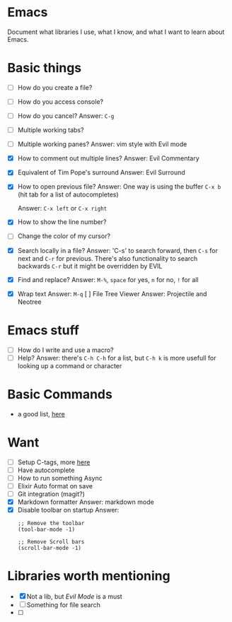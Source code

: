 # Emacs

Document what libraries I use, what I know, and what I want to learn about Emacs.

# Basic things

- [ ] How do you create a file?
- [ ] How do you access console?
- [ ] How do you cancel?
      Answer: `C-g`
- [ ] Multiple working tabs?
- [ ] Multiple working panes?
	Answer: vim style with Evil mode
- [x] How to comment out multiple lines?
	Answer: Evil Commentary
- [x] Equivalent of Tim Pope's surround
	Answer: Evil Surround
- [x] How to open previous file?
    Answer: One way is using the buffer `C-x b` (hit tab for a list of autocompletes)  

    Answer: `C-x left` or `C-x right`
- [x] How to show the line number?
- [ ] Change the color of my cursor? 
- [x] Search locally in a file?
    Answer: 'C-s' to search forward, then `C-s` for next and `C-r` for previous. There's also functionality to search backwards `C-r` but it might be overridden by EVIL
- [x] Find and replace?
    Answer: `M-%`, `space` for yes, `n` for no, `!` for all 
- [x] Wrap text
    Answer: `M-q`
 [ ] File Tree Viewer
	Answer: Projectile and Neotree


# Emacs stuff
- [ ] How do I write and use a macro?
- [ ] Help?
    Answer: there's `C-h C-h` for a list, but `C-h k` is more usefull for looking up a command or character

# Basic Commands
- a good list, [here](http://www.jesshamrick.com/2012/09/10/absolute-beginners-guide-to-emacs/)

# Want
- [ ] Setup C-tags, more [here](https://www.emacswiki.org/emacs/BuildTags#toc3)
- [ ] Have autocomplete
- [ ] How to run something Async
- [ ] Elixir Auto format on save
- [ ] Git integration (magit?)
- [x] Markdown formatter
	Answer: markdown mode
- [x] Disable toolbar on startup
	Answer: 
	```
	;; Remove the toolbar
	(tool-bar-mode -1)

	;; Remove Scroll bars
	(scroll-bar-mode -1)
	```

# Libraries worth mentioning

- [x] Not a lib, but _Evil Mode_ is a must
- [ ] Something for file search
- [ ]
